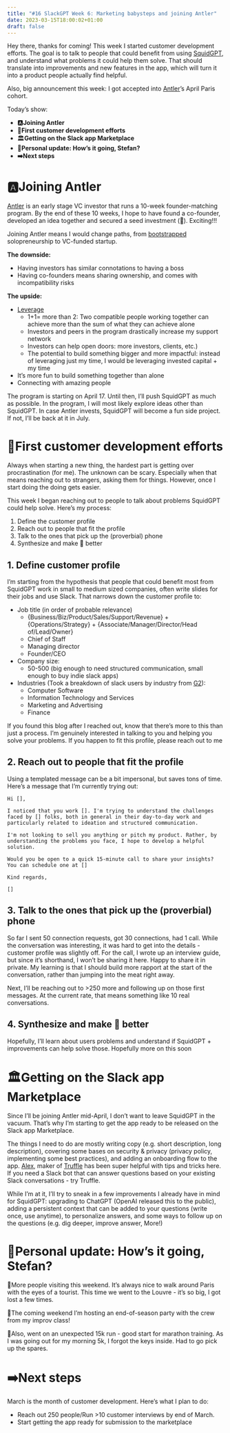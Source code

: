 ```yaml
---
title: "#16 SlackGPT Week 6: Marketing babysteps and joining Antler"
date: 2023-03-15T18:00:02+01:00
draft: false
---
```

Hey there, thanks for coming! This week I started customer development efforts. The goal is to talk to people that could benefit from using [SquidGPT](https://squidgpt.app/), and understand what problems it could help them solve. That should translate into improvements and new features in the app, which will turn it into a product people actually find helpful. 

Also, big announcement this week: I got accepted into [Antler](https://www.antler.co/)’s April Paris cohort. 

Today’s show:

- 🅰️**Joining Antler**
- 🙋**First customer development efforts**
- 🏛️**Getting on the Slack app Marketplace**
- ****🗿Personal update: How’s it going, Stefan?****
- **➡️Next steps**

# 🅰️Joining Antler

[Antler](https://www.antler.co/) is an early stage VC investor that runs a 10-week founder-matching program. By the end of these 10 weeks, I hope to have found a co-founder, developed an idea together and secured a seed investment (🤞). Exciting!!!

Joining Antler means I would change paths, from [bootstrapped](https://www.investopedia.com/terms/b/bootstrapping.asp) solopreneurship to VC-funded startup. 

**The downside:** 

- Having investors has similar connotations to having a boss
- Having co-founders means sharing ownership, and comes with incompatibility risks

**The upside:** 

- [Leverage](https://fs.blog/leverage/)
    - 1+1= more than 2: Two compatible people working together can achieve more than the sum of what they can achieve alone
    - Investors and peers in the program drastically increase my support network
    - Investors can help open doors: more investors, clients, etc.)
    - The potential to build something bigger and more impactful: instead of leveraging just my time, I would be leveraging invested capital + my time
- It’s more fun to build something together than alone
- Connecting with amazing people

The program is starting on April 17. Until then, I’ll push SquidGPT as much as possible. In the program, I will most likely explore ideas other than SquidGPT. In case Antler invests, SquidGPT will become a fun side project. If not, I’ll be back at it in July. 

# 🙋**First customer development efforts**

Always when starting a new thing, the hardest part is getting over procrastination (for me). The unknown can be scary. Especially when that means reaching out to strangers, asking them for things. However, once I start doing the doing gets easier. 

This week I began reaching out to people to talk about problems SquidGPT could help solve. Here’s my process: 

1. Define the customer profile
2. Reach out to people that fit the profile
3. Talk to the ones that pick up the (proverbial) phone
4. Synthesize and make 🦑 better

## 1. Define customer profile

I’m starting from the hypothesis that people that could benefit most from SquidGPT work in small to medium sized companies, often write slides for their jobs and use Slack. That narrows down the customer profile to:

- Job title (in order of probable relevance)
    - {Business/Biz/Product/Sales/Support/Revenue} + {Operations/Strategy} + {Associate/Manager/Director/Head of/Lead/Owner}
    - Chief of Staff
    - Managing director
    - Founder/CEO
- Company size:
    - 50-500 (big enough to need structured communication, small enough to buy indie slack apps)
- Industries (Took a breakdown of slack users by industry from [G2](https://www.g2.com/products/slack/reviews#reviews)):
    - Computer Software
    - Information Technology and Services
    - Marketing and Advertising
    - Finance

If you found this blog after I reached out, know that there’s more to this than just a process. I’m genuinely interested in talking to you and helping you solve your problems. If you happen to fit this profile, please reach out to me

## 2. Reach out to people that fit the profile

Using a templated message can be a bit impersonal, but saves tons of time. Here’s a message that I’m currently trying out:

  

```
Hi [],

I noticed that you work []. I'm trying to understand the challenges faced by [] folks, both in general in their day-to-day work and particularly related to ideation and structured communication. 

I'm not looking to sell you anything or pitch my product. Rather, by understanding the problems you face, I hope to develop a helpful solution. 

Would you be open to a quick 15-minute call to share your insights? You can schedule one at []

Kind regards,

[]
```

## 3. Talk to the ones that pick up the (proverbial) phone

So far I sent 50 connection requests, got 30 connections, had 1 call. While the conversation was interesting, it was hard to get into the details - customer profile was slightly off. For the call, I wrote up an interview guide, but since it’s shorthand, I won’t be sharing it here. Happy to share it in private. My learning is that I should build more rapport at the start of the conversation, rather than jumping into the meat right away.

Next, I’ll be reaching out to >250 more and following up on those first messages. At the current rate, that means something like 10 real conversations. 

## 4. Synthesize and make 🦑 better

Hopefully, I’ll learn about users problems and understand if SquidGPT + improvements can help solve those. Hopefully more on this soon

# 🏛️**Getting on the Slack app Marketplace**

Since I’ll be joining Antler mid-April, I don’t want to leave SquidGPT in the vacuum. That’s why I’m starting to get the app ready to be released on the Slack app Marketplace. 

The things I need to do are mostly writing copy (e.g. short description, long description), covering some bases on security & privacy (privacy policy, implementing some best practices), and adding an onboarding flow to the app. [Alex](https://twitter.com/sashimiblade), maker of [Truffle](https://truffle.bot/) has been super helpful with tips and tricks here. If you need a Slack bot that can answer questions based on your existing Slack conversations - try Truffle. 

While I’m at it, I’ll try to sneak in a few improvements I already have in mind for SquidGPT: upgrading to ChatGPT (OpenAI released this to the public), adding a persistent context  that can be added to your questions (write once, use anytime), to personalize answers, and some ways to follow up on the questions (e.g. dig deeper, improve answer, More!)

# **🗿Personal update: How’s it going, Stefan?**

🗼More people visiting this weekend. It’s always nice to walk around Paris with the eyes of a tourist. This time we went to the Louvre - it’s so big, I got lost a few times. 

🥂The coming weekend I’m hosting an end-of-season party with the crew from my improv class!

🏃Also, went on an unexpected 15k run - good start for marathon training. As I was going out for my morning 5k, I forgot the keys inside. Had to go pick up the spares. 

# ➡️Next steps

March is the month of customer development. Here’s what I plan to do:

- Reach out 250 people/Run >10 customer interviews by end of March.
- Start getting the app ready for submission to the marketplace
